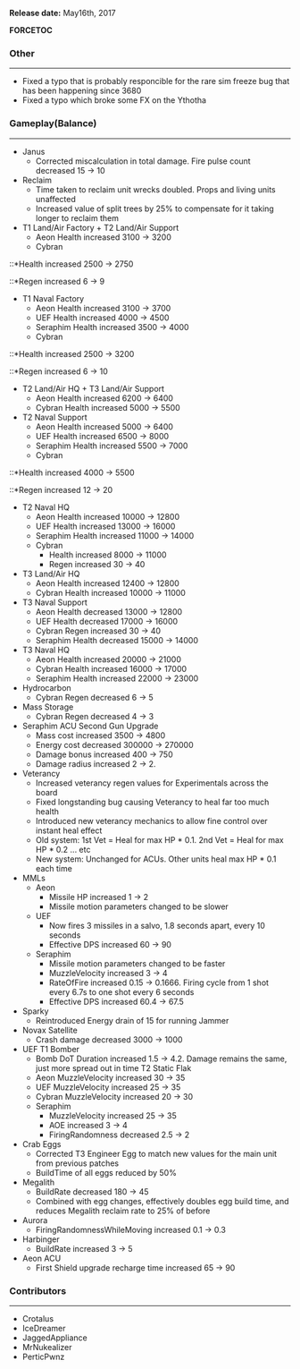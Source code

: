 **Release date:** May16th, 2017

__FORCETOC__

### Other

------------------------------------------------------------------------

-   Fixed a typo that is probably responcible for the rare sim freeze
    bug that has been happening since 3680
-   Fixed a typo which broke some FX on the Ythotha

### Gameplay(Balance)

------------------------------------------------------------------------

-   Janus
    -   Corrected miscalculation in total damage. Fire pulse count
        decreased 15 → 10
-   Reclaim
    -   Time taken to reclaim unit wrecks doubled. Props and living
        units unaffected
    -   Increased value of split trees by 25% to compensate for it
        taking longer to reclaim them
-   T1 Land/Air Factory + T2 Land/Air Support
    -   Aeon Health increased 3100 → 3200
    -   Cybran

::\*Health increased 2500 → 2750

::\*Regen increased 6 → 9

-   T1 Naval Factory
    -   Aeon Health increased 3100 → 3700
    -   UEF Health increased 4000 → 4500
    -   Seraphim Health increased 3500 → 4000
    -   Cybran

::\*Health increased 2500 → 3200

::\*Regen increased 6 → 10

-   T2 Land/Air HQ + T3 Land/Air Support
    -   Aeon Health increased 6200 → 6400
    -   Cybran Health increased 5000 → 5500
-   T2 Naval Support
    -   Aeon Health increased 5000 → 6400
    -   UEF Health increased 6500 → 8000
    -   Seraphim Health increased 5500 → 7000
    -   Cybran

::\*Health increased 4000 → 5500

::\*Regen increased 12 → 20

-   T2 Naval HQ
    -   Aeon Health increased 10000 → 12800
    -   UEF Health increased 13000 → 16000
    -   Seraphim Health increased 11000 → 14000
    -   Cybran
        -   Health increased 8000 → 11000
        -   Regen increased 30 → 40
-   T3 Land/Air HQ
    -   Aeon Health increased 12400 → 12800
    -   Cybran Health increased 10000 → 11000
-   T3 Naval Support
    -   Aeon Health decreased 13000 → 12800
    -   UEF Health decreased 17000 → 16000
    -   Cybran Regen increased 30 → 40
    -   Seraphim Health decreased 15000 → 14000
-   T3 Naval HQ
    -   Aeon Health increased 20000 → 21000
    -   Cybran Health increased 16000 → 17000
    -   Seraphim Health increased 22000 → 23000
-   Hydrocarbon
    -   Cybran Regen decreased 6 → 5
-   Mass Storage
    -   Cybran Regen decreased 4 → 3
-   Seraphim ACU Second Gun Upgrade
    -   Mass cost increased 3500 → 4800
    -   Energy cost decreased 300000 → 270000
    -   Damage bonus increased 400 → 750
    -   Damage radius increased 2 → 2.
-   Veterancy
    -   Increased veterancy regen values for Experimentals across the
        board
    -   Fixed longstanding bug causing Veterancy to heal far too much
        health
    -   Introduced new veterancy mechanics to allow fine control over
        instant heal effect
    -   Old system: 1st Vet = Heal for max HP \* 0.1. 2nd Vet = Heal for
        max HP \* 0.2 ... etc
    -   New system: Unchanged for ACUs. Other units heal max HP \* 0.1
        each time
-   MMLs
    -   Aeon
        -   Missile HP increased 1 → 2
        -   Missile motion parameters changed to be slower
    -   UEF
        -   Now fires 3 missiles in a salvo, 1.8 seconds apart, every 10
            seconds
        -   Effective DPS increased 60 → 90
    -   Seraphim
        -   Missile motion parameters changed to be faster
        -   MuzzleVelocity increased 3 → 4
        -   RateOfFire increased 0.15 → 0.1666. Firing cycle from 1 shot
            every 6.7s to one shot every 6 seconds
        -   Effective DPS increased 60.4 → 67.5
-   Sparky
    -   Reintroduced Energy drain of 15 for running Jammer
-   Novax Satellite
    -   Crash damage decreased 3000 → 1000
-   UEF T1 Bomber
    -   Bomb DoT Duration increased 1.5 → 4.2. Damage remains the same,
        just more spread out in time T2 Static Flak
    -   Aeon MuzzleVelocity increased 30 → 35
    -   UEF MuzzleVelocity increased 25 → 35
    -   Cybran MuzzleVelocity increased 20 → 30
    -   Seraphim
        -   MuzzleVelocity increased 25 → 35
        -   AOE increased 3 → 4
        -   FiringRandomness decreased 2.5 → 2
-   Crab Eggs
    -   Corrected T3 Engineer Egg to match new values for the main unit
        from previous patches
    -   BuildTime of all eggs reduced by 50%
-   Megalith
    -   BuildRate decreased 180 → 45
    -   Combined with egg changes, effectively doubles egg build time,
        and reduces Megalith reclaim rate to 25% of before
-   Aurora
    -   FiringRandomnessWhileMoving increased 0.1 → 0.3
-   Harbinger
    -   BuildRate increased 3 → 5
-   Aeon ACU
    -   First Shield upgrade recharge time increased 65 → 90

### Contributors

------------------------------------------------------------------------

-   Crotalus
-   IceDreamer
-   JaggedAppliance
-   MrNukealizer
-   PerticPwnz